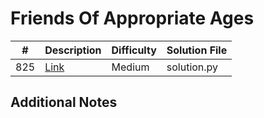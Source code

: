 # Friends Of Appropriate Ages
|#|Description|Difficulty|Solution File|
|-|-|-|-|
|825|[Link](https://leetcode.com/problems/friends-of-appropriate-ages/)|Medium|solution.py|

## Additional Notes
